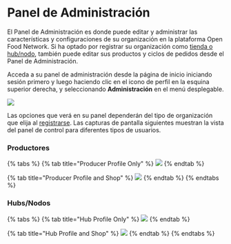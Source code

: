 # Panel de Administración

El Panel de Administración es donde puede editar y administrar las características y configuraciones de su organización en la plataforma Open Food Network. Si ha optado por registrar su organización como [tienda o hub/nodo](../quick-start-guides/), también puede editar sus productos y ciclos de pedidos desde el Panel de Administración. 

Acceda a su panel de administración desde la página de inicio iniciando sesión primero y luego haciendo clic en el icono de perfil en la esquina superior derecha, y seleccionando **Administración** en el menú desplegable.

![](../.gitbook/assets/dash1.jpg)

Las opciones que verá en su panel dependerán del tipo de organización que elija al [registrarse](register-and-create-your-profile.md). Las capturas de pantalla siguientes muestran la vista del panel de control para diferentes tipos de usuarios.

### Productores

{% tabs %}
{% tab title="Producer Profile Only" %}
![](../.gitbook/assets/dashboard-profile-only.png)
{% endtab %}

{% tab title="Producer Profile and Shop" %}
![](../.gitbook/assets/dashboard-shop.png)
{% endtab %}
{% endtabs %}

### Hubs/Nodos

{% tabs %}
{% tab title="Hub Profile Only" %}
![](../.gitbook/assets/hub-dashboard-profile-only.png)
{% endtab %}

{% tab title="Hub Profile and Shop" %}
![](../.gitbook/assets/hub-dashboard-shopfront.png)
{% endtab %}
{% endtabs %}

